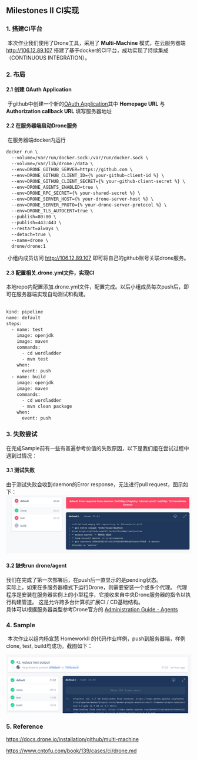 ## Milestones Ⅱ  CI实现

### 1. 搭建CI平台

​		本次作业我们使用了Drone工具，采用了 **Multi-Machine** 模式，在云服务器端 <http://106.12.89.107> 搭建了基于docker的CI平台，成功实现了持续集成（CONTINUOUS INTEGRATION）。

### 2. 布局

#### 2.1 创建 OAuth Application

​		于github中创建一个新的[OAuth Application](https://github.com/settings/applications/new)其中 **Homepage URL** 与 **Authorization callback URL** 填写服务器地址

#### 2.2 在服务器端启动Drone服务

​		在服务器端docker内运行

```
docker run \
  --volume=/var/run/docker.sock:/var/run/docker.sock \
  --volume=/var/lib/drone:/data \
  --env=DRONE_GITHUB_SERVER=https://github.com \
  --env=DRONE_GITHUB_CLIENT_ID={% your-github-client-id %} \
  --env=DRONE_GITHUB_CLIENT_SECRET={% your-github-client-secret %} \
  --env=DRONE_AGENTS_ENABLED=true \
  --env=DRONE_RPC_SECRET={% your-shared-secret %} \
  --env=DRONE_SERVER_HOST={% your-drone-server-host %} \
  --env=DRONE_SERVER_PROTO={% your-drone-server-protocol %} \
  --env=DRONE_TLS_AUTOCERT=true \
  --publish=80:80 \
  --publish=443:443 \
  --restart=always \
  --detach=true \
  --name=drone \
  drone/drone:1
```

​		小组内成员访问 <http://106.12.89.107> 即可将自己的github账号关联drone服务。

#### 2.3 配置相关.drone.yml文件，实现CI

​		本地repo内配置添加.drone.yml文件，配置完成。以后小组成员每次push后，即可在服务器端实现自动测试和构建。

```
    
kind: pipeline
name: default
steps:
  - name: test
    image: openjdk
    image: maven
    commands:
      - cd wordladder
      - mvn test
    when: 
      event: push
  - name: build
    image: openjdk
    image: maven
    commands:
      - cd wordladder
      - mvn clean package
    when:
      event: push
```

### 3. 失败尝试
在完成Sample前有一些有普遍参考价值的失败原因，以下是我们组在尝试过程中遇到过情况：
#### 3.1 测试失败
由于测试失败会收到daemon的Error response，无法进行pull request，图示如下：
![1](2.jpg)

#### 3.2 缺失run drone/agent
我们在完成了第一次部署后，在push后一直显示的是pending状态。<br>
实际上，如果在多服务器模式下运行Drone，则需要安装一个或多个代理。
代理程序是安装在服务器实例上的小型程序，它接收来自中央Drone服务器的指令以执行构建管道。
这是允许跨多台计算机扩展CI / CD基础结构。<br>
具体可以根据服务器类型参考Drone官方的 [Administration Guide - Agents](https://docs.drone.io/administration/agents/?tdsourcetag=s_pctim_aiomsg)


### 4. Sample

​		本次作业以组内杨宣慧 HomeworkⅡ 的代码作业样例，push到服务器端，样例clone, test, build均成功。截图如下：


![2](1.png)

### 5. Reference

<https://docs.drone.io/installation/github/multi-machine>

https://www.cntofu.com/book/139/cases/ci/drone.md

